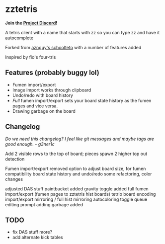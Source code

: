 # zztetris

**Join the [Project Discord](https://discord.gg/Z3qDF4DVxJ)!**

A tetris client with a name that starts with zz so you can type zz and have it autocomplete

Forked from [aznguy's schoolteto](https://github.com/aznguymp4/schoolTeto) with a number of features added

Inspired by fio's four-tris

## Features (probably buggy lol)

- Fumen import/export
- Image import works through clipboard
- Undo/redo with board history
- *Full* fumen import/export sets your board state history as the fumen pages and vice versa.
- Drawing garbage on the board

## Changelog

*Do we need this changelog? I feel like git messages and maybe tags are good enough. - g3ner1c*

Add 2 visible rows to the top of board; pieces spawn 2 higher
top out detection

Fumen import/export
removed option to adjust board size, for fumen compatibility
board state history and undo/redo
some refactoring, color changes

adjusted DAS stuff
paintbucket added
gravity toggle added
full fumen import/export (fumen pages to zztetris hist boards)
tetrio board encoding import/export
mirroring / full hist mirroring
autocoloring toggle
queue editing prompt
adding garbage added

## TODO

- fix DAS stuff more?
- add alternate kick tables
